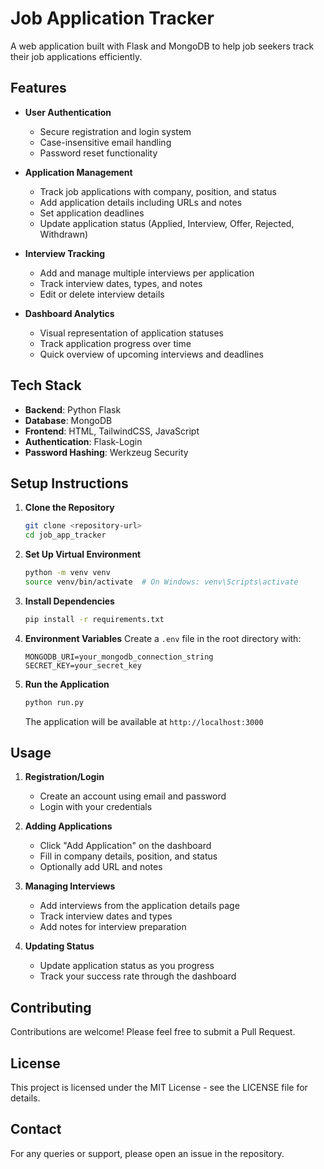 # Job Application Tracker

A web application built with Flask and MongoDB to help job seekers track their job applications efficiently.

## Features

- **User Authentication**

  - Secure registration and login system
  - Case-insensitive email handling
  - Password reset functionality

- **Application Management**

  - Track job applications with company, position, and status
  - Add application details including URLs and notes
  - Set application deadlines
  - Update application status (Applied, Interview, Offer, Rejected, Withdrawn)

- **Interview Tracking**

  - Add and manage multiple interviews per application
  - Track interview dates, types, and notes
  - Edit or delete interview details

- **Dashboard Analytics**
  - Visual representation of application statuses
  - Track application progress over time
  - Quick overview of upcoming interviews and deadlines

## Tech Stack

- **Backend**: Python Flask
- **Database**: MongoDB
- **Frontend**: HTML, TailwindCSS, JavaScript
- **Authentication**: Flask-Login
- **Password Hashing**: Werkzeug Security

## Setup Instructions

1. **Clone the Repository**

   ```bash
   git clone <repository-url>
   cd job_app_tracker
   ```

2. **Set Up Virtual Environment**

   ```bash
   python -m venv venv
   source venv/bin/activate  # On Windows: venv\Scripts\activate
   ```

3. **Install Dependencies**

   ```bash
   pip install -r requirements.txt
   ```

4. **Environment Variables**
   Create a `.env` file in the root directory with:

   ```
   MONGODB_URI=your_mongodb_connection_string
   SECRET_KEY=your_secret_key
   ```

5. **Run the Application**
   ```bash
   python run.py
   ```
   The application will be available at `http://localhost:3000`

## Usage

1. **Registration/Login**

   - Create an account using email and password
   - Login with your credentials

2. **Adding Applications**

   - Click "Add Application" on the dashboard
   - Fill in company details, position, and status
   - Optionally add URL and notes

3. **Managing Interviews**

   - Add interviews from the application details page
   - Track interview dates and types
   - Add notes for interview preparation

4. **Updating Status**
   - Update application status as you progress
   - Track your success rate through the dashboard

## Contributing

Contributions are welcome! Please feel free to submit a Pull Request.

## License

This project is licensed under the MIT License - see the LICENSE file for details.

## Contact

For any queries or support, please open an issue in the repository.

